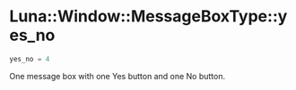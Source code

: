 # Luna::Window::MessageBoxType::yes_no

```c++
yes_no = 4
```

One message box with one Yes button and one No button. 

